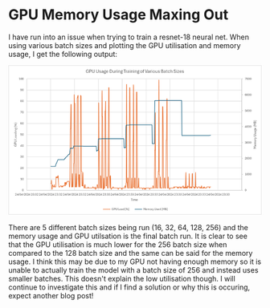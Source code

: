 # GPU Memory Usage Maxing Out

I have run into an issue when trying to train a resnet-18 neural net. When using various batch sizes and plotting the GPU utilisation and memory usage, I get the following  output:

![alt text](image.png)

There are 5 different batch sizes being run (16, 32, 64, 128, 256) and the memory usage and GPU utilsation is the final batch run. It is clear to see that the GPU utilisation is much lower for the 256 batch size when compared to the 128 batch size and the same can be said for the memory usage. I think this may be due to my GPU not having enough memory so it is unable to actually train the model with a batch size of 256 and instead uses smaller batches. This doesn't explain the low utilisation though. I will continue to investigate this and if I find a solution or why this is occuring, expect another blog post!